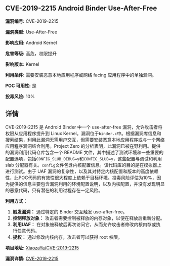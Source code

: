 ## CVE-2019-2215 Android Binder Use-After-Free

**漏洞编号:** CVE-2019-2215

**漏洞类型:** Use-After-Free

**影响应用:** Android Kernel

**危害等级:** 高危，权限提升

**影响版本:** Kernel

**利用条件:** 需要安装恶意本地应用程序或网络 facing 应用程序中的单独漏洞。

**POC 可用性:** 是

**投毒风险:** 10%

## 详情

CVE-2019-2215 是 Android Binder 中一个 use-after-free 漏洞，允许攻击者将权限从应用程序提升到 Linux Kernel。漏洞位于`binder.c`中。根据漏洞库信息和搜索结果，利用此漏洞无需用户交互，但需要安装恶意本地应用程序或与一个网络应用程序漏洞结合利用。Project Zero 的分析表明，此漏洞已被在野利用。提供的漏洞利用代码仓库包含一个 README 文件，其中描述了测试环境和一些重要的配置选项，包括`CONFIG_SLUB_DEBUG=y`和`CONFIG_SLUB=y`，这些配置与调试和利用 slab 分配器有关。`config`文件包含内核配置信息。该代码库的目的是在模拟器上进行测试。由于 UAF 漏洞的复杂性，以及其对特定内核配置和版本的高度依赖性，此POC代码的有效性很大程度上依赖于目标环境。投毒风险评估为10%，因为提供的信息主要包含漏洞利用的环境配置说明，以及内核配置，并没有发现明显的恶意代码，只有潜在的利用过程存在一定风险。

**利用方式：**

1.  **触发漏洞：** 通过特定的 Binder 交互触发 use-after-free。
2.  **控制释放对象：** 攻击者需要控制被释放的内存对象，以便在释放后重新分配。
3.  **利用UAF：** 在对象被释放后再次访问它，从而允许攻击者修改内核内存或执行任意代码。
4.  **提权：** 通过修改内核内存，攻击者可以获得 root 权限。

**项目地址:** [XiaozaYa/CVE-2019-2215](https://github.com/XiaozaYa/CVE-2019-2215)

**漏洞详情:** [CVE-2019-2215](https://nvd.nist.gov/vuln/detail/CVE-2019-2215)